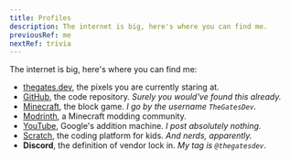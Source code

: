 ```yaml
---
title: Profiles
description: The internet is big, here's where you can find me.
previousRef: me
nextRef: trivia
---
```


The internet is big, here's where you can find me:

- [thegates.dev](https://thegates.dev), the pixels you are currently staring at.
- [GitHub](https://github.com/thegatesdev/), the code repository. *Surely you would've found this already.*
- [Minecraft](https://namemc.com/profile/TheGatesDev.1), the block game. *I go by the username `TheGatesDev`.*
- [Modrinth](https://modrinth.com/user/thegatesdev), a Minecraft modding community.
- [YouTube](https://youtube.com/@thegatesdev), Google's addition machine. *I post absolutely nothing.*
- [Scratch](https://scratch.mit.edu/users/thegatesdev/), the coding platform for kids. *And nerds, apparently.*
- **Discord**, the definition of vendor lock in. *My tag is `@thegatesdev`*.

